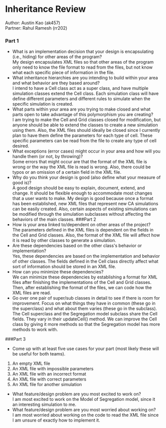 Inheritance Review
====

Author: Austin Kao (ak457)  
Partner: Rahul Ramesh (rr202)

### Part 1
* What is an implementation decision that your design is encapsulating (i.e., hiding) for other areas of the program?  
My design encapsulates XML files so that other areas of the program only need to know the file format to read from the files, but not know what each specific piece of information in the file.
* What inheritance hierarchies are you intending to build within your area and what behavior are they based around?  
I intend to have a Cell class act as a super class, and have multiple simulation classes extend the Cell class. Each simulation class will have define different parameters and different rules to simulate when the specific simulation is created.
* What parts within your area are you trying to make closed and what parts open to take advantage of this polymorphism you are creating?  
I am trying to make the Cell and Grid classes closed for modification, but anyone should be able to extend the classes to create a new simulation using them.
Also, the XML files should ideally be closed since I currently plan to have them define the parameters for each type of cell. These specific parameters can be read from the file to create any type of cell desired.
* What exceptions (error cases) might occur in your area and how will you handle them (or not, by throwing)?  
Some errors that might occur are that the format of the XML file is wrong or the way the XML file is read is wrong. Also, there could be typos or an omission of a certain field in the XML file.
* Why do you think your design is good (also define what your measure of good is)?  
A good design should be easy to explain, document, extend, and change. It should be flexible enough to accommodate most changes that a user wants to make.
My design is good because once a format has been established, new XML files that represent new CA simulations can be easily created.
Also, certain aspects of existing simulations can be modified through the simulation subclasses without affecting the behaviors of the main classes.
###Part 2
* How is your area linked to/dependent on other areas of the project?  
The parameters defined in the XML files is dependent on the fields in the Cell and Grid classes. Also, the format of the XML file will affect how it is read by other classes to generate a simulation.
* Are these dependencies based on the other class's behavior or implementation?  
Yes, these dependencies are based on the implementation and behavior of other classes. The fields defined in the Cell class directly affect what sort of information should be stored in an XML file.
* How can you minimize these dependencies?  
We can minimize these dependencies by establishing a format for XML files after finishing the implementations of the Cell and Grid classes. Then, after establishing the format of the files, we can code how the XML files are read.
* Go over one pair of super/sub classes in detail to see if there is room for improvement. 
Focus on what things they have in common (these go in the superclass) and what about them varies (these go in the subclass).  
The Cell superclass and the Segregation model subclass share the Cell fields. They vary in their updateCell() method. We can improve the Cell class by giving it more methods so that the Segregation model has more methods to work with.

###Part 3
* Come up with at least five use cases for your part (most likely these will be useful for both teams).  
1. An empty XML file  
2. An XML file with impossible parameters  
3. An XML file with an incorrect format  
4. An XML file with correct parameters  
5. An XML file for another simulation
* What feature/design problem are you most excited to work on?  
I am most excited to work on the Model of Segregation model, since it an interesting simulation to me.
* What feature/design problem are you most worried about working on?  
I am most worried about working on the code to read the XML file since I am unsure of exactly how to implement it.